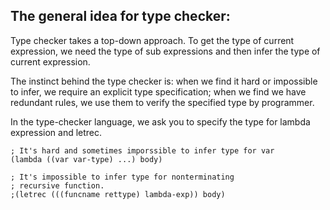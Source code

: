 The general idea for type checker:
--------

Type checker takes a top-down approach. To get the
type of current expression, we need the type of sub expressions and
then infer the type of current expression. 

The instinct behind the type checker is:
when we find it hard or impossible to infer, we require an explicit type
specification; when we find we have redundant rules, we use them to verify
the specified type by programmer.

In the type-checker language, we ask you to specify the type for lambda expression
and letrec.

```
; It's hard and sometimes imporssible to infer type for var
(lambda ((var var-type) ...) body)

; It's impossible to infer type for nonterminating
; recursive function.
;(letrec (((funcname rettype) lambda-exp)) body)

```
